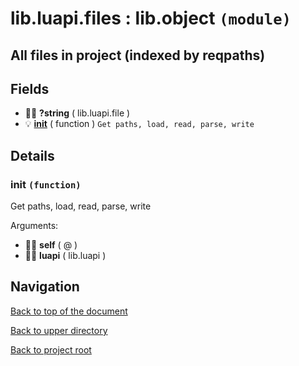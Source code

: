 # lib.luapi.files : lib.object `(module)`

## All files in project (indexed by reqpaths)

## Fields

+ 👨‍👦 **?string** ( lib.luapi.file )
+ 💡 **[init][]** ( function )
	`Get paths, load, read, parse, write`

## Details

### init `(function)`

Get paths, load, read, parse, write

Arguments:

+ 👨‍👦 **self** ( @ )
+ 👨‍👦 **luapi** ( lib.luapi )

## Navigation

[Back to top of the document](#libluapifiles--libobject-module)

[Back to upper directory](..)

[Back to project root](/../..)

[init]: #init-function
[@]: #libluapifiles--libobject-module
